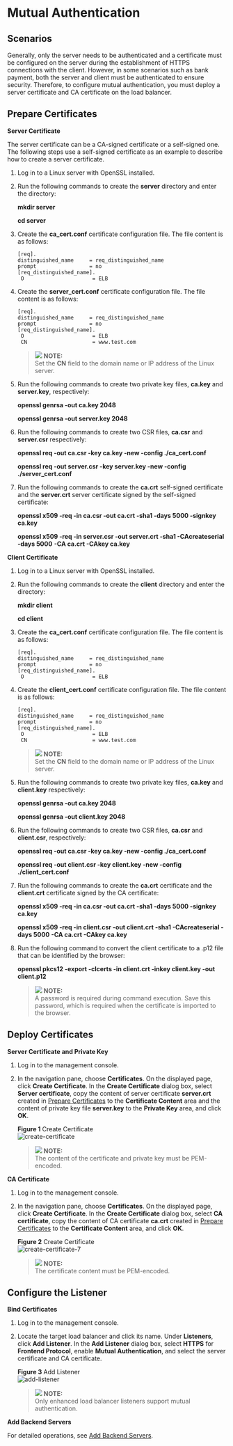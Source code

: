 # Mutual Authentication<a name="EN-US_TOPIC_0123385679"></a>

## Scenarios<a name="section1125557164611"></a>

Generally, only the server needs to be authenticated and a certificate must be configured on the server during the establishment of HTTPS connections with the client. However, in some scenarios such as bank payment, both the server and client must be authenticated to ensure security. Therefore, to configure mutual authentication, you must deploy a server certificate and CA certificate on the load balancer.

## Prepare Certificates<a name="section780514219136"></a>

**Server Certificate**

The server certificate can be a CA-signed certificate or a self-signed one. The following steps use a self-signed certificate as an example to describe how to create a server certificate.

1.  Log in to a Linux server with OpenSSL installed.
2.  Run the following commands to create the  **server**  directory and enter the directory:

    **mkdir server**

    **cd server**

3.  Create the  **ca\_cert.conf**  certificate configuration file. The file content is as follows:

    ```
    [req].
    distinguished_name     = req_distinguished_name
    prompt                 = no
    [req_distinguished_name].
     O                      = ELB
    ```

4.  Create the  **server\_cert.conf**  certificate configuration file. The file content is as follows:

    ```
    [req].
    distinguished_name     = req_distinguished_name
    prompt                 = no
    [req_distinguished_name].
     O                      = ELB
     CN                     = www.test.com
    ```

    >![](public_sys-resources/icon-note.gif) **NOTE:**   
    >Set the  **CN**  field to the domain name or IP address of the Linux server.  

5.  Run the following commands to create two private key files,  **ca.key**  and  **server.key**, respectively:

    **openssl genrsa -out ca.key 2048**

    **openssl genrsa -out server.key 2048**

6.  Run the following commands to create two CSR files,  **ca.csr**  and  **server.csr**  respectively:

    **openssl req -out ca.csr -key ca.key -new -config ./ca\_cert.conf**

    **openssl req -out server.csr -key server.key -new -config ./server\_cert.conf**

7.  Run the following commands to create the  **ca.crt**  self-signed certificate and the  **server.crt**  server certificate signed by the self-signed certificate:

    **openssl x509 -req -in ca.csr -out ca.crt -sha1 -days 5000 -signkey ca.key**

    **openssl x509 -req -in server.csr -out server.crt -sha1 -CAcreateserial -days 5000** **-CA ca.crt -CAkey ca.key**


**Client Certificate**

1.  Log in to a Linux server with OpenSSL installed.
2.  Run the following commands to create the  **client**  directory and enter the directory:

    **mkdir client**

    **cd client**

3.  Create the  **ca\_cert.conf**  certificate configuration file. The file content is as follows:

    ```
    [req].
    distinguished_name     = req_distinguished_name
    prompt                 = no
    [req_distinguished_name].
     O                      = ELB
    ```

4.  Create the  **client\_cert.conf**  certificate configuration file. The file content is as follows:

    ```
    [req].
    distinguished_name     = req_distinguished_name
    prompt                 = no
    [req_distinguished_name].
     O                      = ELB
     CN                     = www.test.com
    ```

    >![](public_sys-resources/icon-note.gif) **NOTE:**   
    >Set the  **CN**  field to the domain name or IP address of the Linux server.  

5.  Run the following commands to create two private key files,  **ca.key**  and  **client.key**  respectively:

    **openssl genrsa -out ca.key 2048**

    **openssl genrsa -out client.key 2048**

6.  Run the following commands to create two CSR files,  **ca.csr**  and  **client.csr**, respectively:

    **openssl req -out ca.csr -key ca.key -new -config ./ca\_cert.conf**

    **openssl req -out client.csr -key client.key -new -config ./client\_cert.conf**

7.  Run the following commands to create the  **ca.crt**  certificate and the  **client.crt**  certificate signed by the CA certificate:

    **openssl x509 -req -in ca.csr -out ca.crt -sha1 -days 5000 -signkey ca.key**

    **openssl x509 -req -in client.csr -out client.crt -sha1 -CAcreateserial -days 5000** **-CA ca.crt -CAkey ca.key**

8.  Run the following command to convert the client certificate to a .p12 file that can be identified by the browser:

    **openssl pkcs12 -export -clcerts -in client.crt -inkey client.key -out client.p12**

    >![](public_sys-resources/icon-note.gif) **NOTE:**   
    >A password is required during command execution. Save this password, which is required when the certificate is imported to the browser.  


## Deploy Certificates<a name="section742022961613"></a>

**Server Certificate and Private Key**

1.  Log in to the management console.
2.  In the navigation pane, choose  **Certificates**. On the displayed page, click  **Create Certificate**. In the  **Create Certificate**  dialog box, select  **Server certificate**, copy the content of server certificate  **server.crt**  created in  [Prepare Certificates](#section780514219136)  to the  **Certificate Content**  area and the content of private key file  **server.key**  to the  **Private Key**  area, and click  **OK**.

    **Figure  1**  Create Certificate<a name="fig203611102522"></a>  
    ![](figures/create-certificate.png "create-certificate")

    >![](public_sys-resources/icon-note.gif) **NOTE:**   
    >The content of the certificate and private key must be PEM-encoded.  


**CA Certificate**

1.  Log in to the management console.
2.  In the navigation pane, choose  **Certificates**. On the displayed page, click  **Create Certificate**. In the  **Create Certificate**  dialog box, select  **CA certificate**, copy the content of CA certificate  **ca.crt**  created in  [Prepare Certificates](#section780514219136)  to the  **Certificate Content**  area, and click  **OK**.

    **Figure  2**  Create Certificate<a name="fig1498179155416"></a>  
    ![](figures/create-certificate-7.png "create-certificate-7")

    >![](public_sys-resources/icon-note.gif) **NOTE:**   
    >The certificate content must be PEM-encoded.  


## Configure the Listener<a name="section1332618585177"></a>

**Bind Certificates**

1.  Log in to the management console.
2.  Locate the target load balancer and click its name. Under  **Listeners**, click  **Add Listener**. In the  **Add Listener**  dialog box, select  **HTTPS**  for  **Frontend Protocol**, enable  **Mutual Authentication**, and select the server certificate and CA certificate.

    **Figure  3**  Add Listener<a name="fig113461439105610"></a>  
    ![](figures/add-listener.png "add-listener")

    >![](public_sys-resources/icon-note.gif) **NOTE:**   
    >Only enhanced load balancer listeners support mutual authentication.  


**Add Backend Servers**

For detailed operations, see  [Add Backend Servers](adding-or-removing-backend-servers-from-an-enhanced-load-balancer.md#section388715404610).

